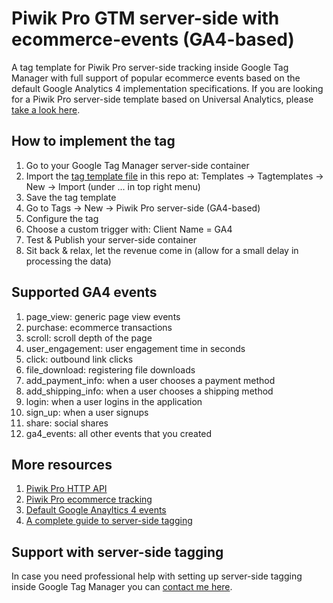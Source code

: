 # Piwik Pro GTM server-side with ecommerce-events (GA4-based)
A tag template for Piwik Pro server-side tracking inside Google Tag Manager with full support of popular ecommerce events based on the default Google Analytics 4 implementation specifications. If you are looking for a Piwik Pro server-side template based on Universal Analytics, please [take a look here](https://github.com/PiwikPRO/server-side-template-for-gtm).

## How to implement the tag
1. Go to your Google Tag Manager server-side container
2. Import the [tag template file](https://github.com/endgameapp/piwikpro-gtm-serverside/blob/main/piwikpro-gtm-serverside-ga4.tpl) in this repo at: Templates -> Tagtemplates -> New -> Import (under ... in top right menu)
3. Save the tag template
4. Go to Tags -> New -> Piwik Pro server-side (GA4-based)
5. Configure the tag
6. Choose a custom trigger with: Client Name = GA4
7. Test & Publish your server-side container
8. Sit back & relax, let the revenue come in (allow for a small delay in processing the data)

## Supported GA4 events
1. page_view: generic page view events
2. purchase: ecommerce transactions
3. scroll: scroll depth of the page
4. user_engagement: user engagement time in seconds
5. click: outbound link clicks
6. file_download: registering file downloads
7. add_payment_info: when a user chooses a payment method
8. add_shipping_info: when a user chooses a shipping method
9. login: when a user logins in the application
10. sign_up: when a user signups
11. share: social shares
12. ga4_events: all other events that you created

## More resources
1. [Piwik Pro HTTP API](https://developers.piwik.pro/en/latest/data_collection/api/http_api.html)
2. [Piwik Pro ecommerce tracking](https://help.piwik.pro/support/getting-started/track-ecommerce/)
3. [Default Google Anayltics 4 events](https://developers.google.com/analytics/devguides/collection/ga4/reference/events)
4. [A complete guide to server-side tagging](https://www.simoahava.com/analytics/server-side-tagging-google-tag-manager/)

## Support with server-side tagging
In case you need professional help with setting up server-side tagging inside Google Tag Manager you can [contact me here](https://dennisvreeke.com).
